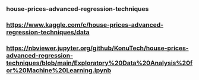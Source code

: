 ### house-prices-advanced-regression-techniques
### https://www.kaggle.com/c/house-prices-advanced-regression-techniques/data


### https://nbviewer.jupyter.org/github/KonuTech/house-prices-advanced-regression-techniques/blob/main/Exploratory%20Data%20Analysis%20for%20Machine%20Learning.ipynb
